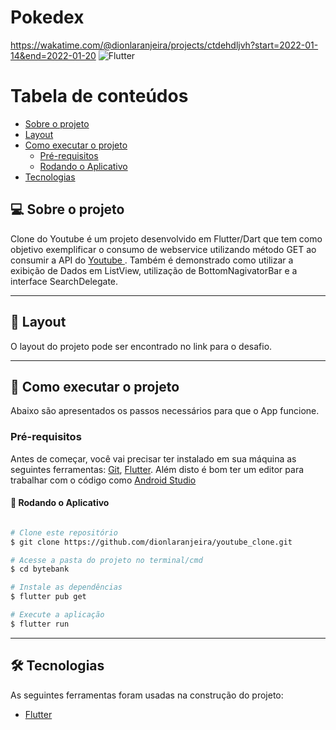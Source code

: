 # Pokedex

https://wakatime.com/@dionlaranjeira/projects/ctdehdljvh?start=2022-01-14&end=2022-01-20
<img alt="Flutter" src="https://img.shields.io/badge/Flutter-%2302569B.svg?style=for-the-badge&logo=Flutter&logoColor=white" />

Tabela de conteúdos
=================
<!--ts-->
   * [Sobre o projeto](#-sobre-o-projeto)
   * [Layout](#-layout)
   * [Como executar o projeto](#-como-executar-o-projeto)
     * [Pré-requisitos](#pré-requisitos)
     * [Rodando o Aplicativo](#-rodando-o-aplicativo)
   * [Tecnologias](#-tecnologias)
<!--te-->


## 💻 Sobre o projeto

Clone do Youtube é um projeto desenvolvido em Flutter/Dart que tem como objetivo exemplificar o consumo de webservice utilizando método GET ao consumir a API do    <span> <a href="https://www.googleapis.com/youtube/v3"> Youtube </a> </span>. Também é demonstrado como utilizar a exibição de Dados em ListView, utilização de BottomNagivatorBar e a interface SearchDelegate. 


---

## 🎨 Layout
O layout do projeto pode ser encontrado no link para o desafio.


---

## 🚀 Como executar o projeto
Abaixo são apresentados os passos necessários para que o App funcione.

### Pré-requisitos

Antes de começar, você vai precisar ter instalado em sua máquina as seguintes ferramentas:
[Git](https://git-scm.com), [Flutter](https://flutter.dev/docs/get-started/install). 
Além disto é bom ter um editor para trabalhar com o código como [Android Studio](https://developer.android.com/studio)

#### 🎲 Rodando o Aplicativo

```bash

# Clone este repositório
$ git clone https://github.com/dionlaranjeira/youtube_clone.git

# Acesse a pasta do projeto no terminal/cmd
$ cd bytebank

# Instale as dependências
$ flutter pub get

# Execute a aplicação 
$ flutter run


```

---

## 🛠 Tecnologias

As seguintes ferramentas foram usadas na construção do projeto:

- [Flutter](https://flutter.dev/)
